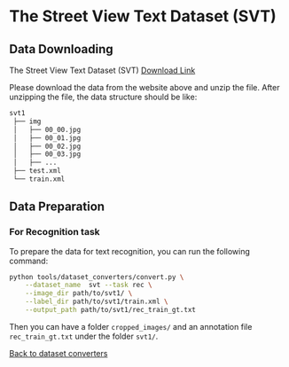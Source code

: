 # The Street View Text Dataset (SVT)

## Data Downloading

The Street View Text Dataset (SVT) [Download Link](http://www.iapr-tc11.org/mediawiki/index.php/The_Street_View_Text_Dataset)

Please download the data from the website above and unzip the file.
After unzipping the file, the data structure should be like:

```txt
svt1
 ├── img
 │   ├── 00_00.jpg
 │   ├── 00_01.jpg
 │   ├── 00_02.jpg
 │   ├── 00_03.jpg
 │   ├── ...
 ├── test.xml
 └── train.xml
```

## Data Preparation

### For Recognition task

To prepare the data for text recognition, you can run the following command:

```bash
python tools/dataset_converters/convert.py \
    --dataset_name  svt --task rec \
    --image_dir path/to/svt1/ \
    --label_dir path/to/svt1/train.xml \
    --output_path path/to/svt1/rec_train_gt.txt
```

Then you can have a folder `cropped_images/` and an annotation file `rec_train_gt.txt` under the folder `svt1/`.

[Back to dataset converters](converters.md)
